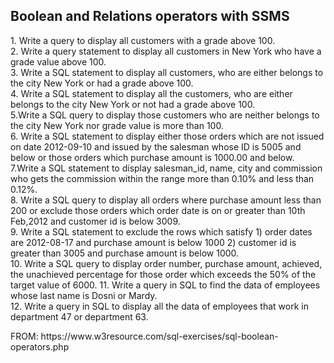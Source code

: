 ## Boolean and Relations operators with SSMS
<p>
1. Write a query to display all customers with a grade above 100.</br>
2. Write a query statement to display all customers in New York who have a grade value above 100.</br>
3. Write a SQL statement to display all customers, who are either belongs to the city New York or had a grade above 100.</br>
4. Write a SQL statement to display all the customers, who are either belongs to the city New York or not had a grade above 100.</br>
5.Write a SQL query to display those customers who are neither belongs to the city New York nor grade value is more than 100.</br>
6. Write a SQL statement to display either those orders which are not issued on date 2012-09-10 and issued by the salesman whose ID is 5005 and below or those orders which purchase amount is 1000.00 and below.</br>
7.Write a SQL statement to display salesman_id, name, city and commission who gets the commission within the range more than 0.10% and less than 0.12%.</br>
8. Write a SQL query to display all orders where purchase amount less than 200 or exclude those orders which order date is on or greater than 10th Feb,2012 and customer id is below 3009.</br>
9. Write a SQL statement to exclude the rows which satisfy 1) order dates are 2012-08-17 and purchase amount is below 1000 2) customer id is greater than 3005 and purchase amount is below 1000.</br>
10. Write a SQL query to display order number, purchase amount, achieved, the unachieved percentage for those order which exceeds the 50% of the target value of 6000.</stroke>
11. Write a query in SQL to find the data of employees whose last name is Dosni or Mardy. </br>
12. Write a query in SQL to display all the data of employees that work in department 47 or department 63.</br>
</p>
FROM: https://www.w3resource.com/sql-exercises/sql-boolean-operators.php

